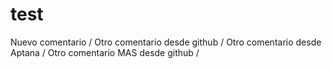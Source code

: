 # test
Nuevo comentario /
Otro comentario desde github /
Otro comentario desde Aptana /
Otro comentario MAS desde github /
